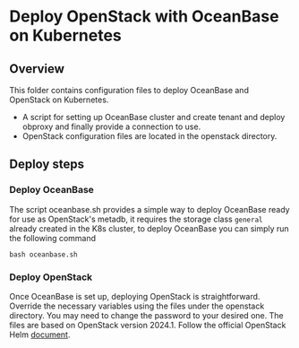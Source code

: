 # Deploy OpenStack with OceanBase on Kubernetes

## Overview
This folder contains configuration files to deploy OceanBase and OpenStack on Kubernetes.
* A script for setting up OceanBase cluster and create tenant and deploy obproxy and finally provide a connection to use.
* OpenStack configuration files are located in the openstack directory.

## Deploy steps

### Deploy OceanBase
The script oceanbase.sh provides a simple way to deploy OceanBase ready for use as OpenStack's metadb, it requires the storage class `general` already created in the K8s cluster, to deploy OceanBase you can simply run the following command
```
bash oceanbase.sh
```

### Deploy OpenStack
Once OceanBase is set up, deploying OpenStack is straightforward. Override the necessary variables using the files under the openstack directory. You may need to change the password to your desired one. The files are based on OpenStack version 2024.1.
Follow the official OpenStack Helm [document](https://docs.openstack.org/openstack-helm/latest/readme.html).

